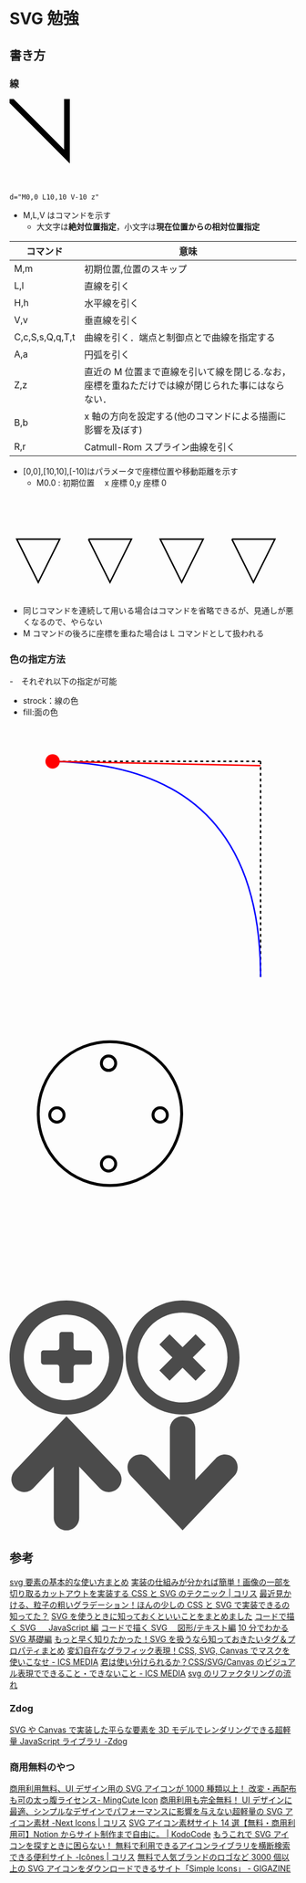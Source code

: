 # SVG 勉強

## 書き方

### 線

<svg viewBox="0 0 50 15">
    <path stroke="black" stroke-width="1" fill="none"
      d="M0,0
         L10,10 
         V-10 
         z"/>
</svg>

```
d="M0,0 L10,10 V-10 z"
```

- M,L,V はコマンドを示す
  - 大文字は**絶対位置指定**，小文字は**現在位置からの相対位置指定**

| コマンド        | 意味                                                                                             |
| --------------- | ------------------------------------------------------------------------------------------------ |
| M,m             | 初期位置,位置のスキップ                                                                          |
| L,l             | 直線を引く                                                                                       |
| H,h             | 水平線を引く                                                                                     |
| V,v             | 垂直線を引く                                                                                     |
| C,c,S,s,Q,q,T,t | 曲線を引く．端点と制御点とで曲線を指定する                                                       |
| A,a             | 円弧を引く                                                                                       |
| Z,z             | 直近の M 位置まで直線を引いて線を閉じる.なお，座標を重ねただけでは線が閉じられた事にはならない． |
| B,b             | x 軸の方向を設定する(他のコマンドによる描画に影響を及ぼす)                                       |
| R,r             | Catmull-Rom スプライン曲線を引く                                                                 |

- [0,0],[10,10],[-10]はパラメータで座標位置や移動距離を示す
  - M0.0 : 初期位置　 x 座標 0,y 座標 0

<svg viewBox="0 0 200 70">
    <!-- z指定でパスを閉じる場合 -->
    <path stroke="black" stroke-width="1" fill="none" d="M5,30 h30 l-15,30 z"/>
    <!-- z指定なしで線を引く場合(パスが閉じられないから少し開いて見える)-->
    <path stroke="black" stroke-width="1" fill="none" d="M55,30 h30 l-15,30 l-15,-30"/>
    <!-- 途中でMを入れて複数図形の図形を一つにする -->
    <path stroke="black" stroke-width="1" fill="none" d="M105,30 h30 l-15,30 z M155,30 h30 l-15,30 l-15,-30"/>
</svg>

- 同じコマンドを連続して用いる場合はコマンドを省略できるが、見通しが悪くなるので、やらない
- M コマンドの後ろに座標を重ねた場合は L コマンドとして扱われる

### 色の指定方法

-　それぞれ以下の指定が可能

- strock：線の色
- fill:面の色

<svg viewBox="0 0 200 200">
    <path d="M 25 25 L 175 25" stroke="black" stroke-dasharray="2"/>
    <path d="M 175 25 L 175 175" stroke="black" stroke-dasharray="2"/>
    <path d="M 25 25 Q 175 25 175 175" stroke="blue" fill="none"/>
    <path stroke="red">
        <animate attributeName="d" calcMode="linear" from="M 25 25 L 175 25" to="M 175 25 L 175 175" begin="0s" dur="6s" repeatCount="indefinite"/>
    </path>
    <circle fill="red" r="5">
        <animateMotion path="M 25 25 Q 175 25 175 175" begin="0s" dur="6s" calcMode="linear" repeatCount="indefinite"/>
    </circle>
</svg>

<svg viewBox="0 0 100 100">
    <rect x="10" y="10" width="50" height="50" rx="30" ry="30" stroke="black" stroke-width="1" fill="none">0</rect>
    <rect x="32" y="15" width="5" height="5" rx="3" ry="3" stroke="black" stroke-width="1" fill="none">1</rect>
    <rect x="14" y="33" width="5" height="5" rx="3" ry="3" stroke="black" stroke-width="1" fill="none"/>2</rect>
    <rect x="50" y="33" width="5" height="5" rx="3" ry="3" stroke="black" stroke-width="1" fill="none"/>3</rect>
    <rect x="32" y="50" width="5" height="5" rx="3" ry="3" stroke="black" stroke-width="1" fill="none"/>4</rect>
</svg>

<svg x="0px" y="0px" viewBox="0 0 512 512" style="width: 200px; height: 200px; opacity: 1;">
	<path class="st0" d="M359.244,224.004h-59.988c-6.217,0-11.258-5.043-11.258-11.258v-59.992c0-6.215-5.039-11.254-11.256-11.254
		h-41.486c-6.217,0-11.258,5.039-11.258,11.254v59.992c0,6.215-5.039,11.258-11.256,11.258h-59.988
		c-6.219,0-11.258,5.039-11.258,11.258v41.484c0,6.215,5.039,11.258,11.258,11.258h59.988c6.217,0,11.256,5.039,11.256,11.258
		v59.984c0,6.219,5.041,11.258,11.258,11.258h41.486c6.217,0,11.256-5.039,11.256-11.258v-59.984
		c0-6.219,5.041-11.258,11.258-11.258h59.988c6.217,0,11.258-5.043,11.258-11.258v-41.484
		C370.502,229.043,365.461,224.004,359.244,224.004z" style="fill: rgb(75, 75, 75);"></path>
	<path class="st0" d="M256,0C114.613,0,0,114.617,0,256c0,141.387,114.613,256,256,256c141.383,0,256-114.613,256-256
		C512,114.617,397.383,0,256,0z M256,448c-105.871,0-192-86.129-192-192c0-105.867,86.129-192,192-192c105.867,0,192,86.133,192,192
		C448,361.871,361.867,448,256,448z" style="fill: rgb(75, 75, 75);"></path>
</svg>

<svg x="0px" y="0px" viewBox="0 0 512 512" style="width: 200px; height: 200px; opacity: 1;">
	<polygon class="st0" points="314.427,151.751 255.996,210.174 197.573,151.751 151.751,197.581 210.173,256.004 151.751,314.427 
		197.573,360.258 255.996,301.834 314.427,360.258 360.249,314.427 301.827,256.004 360.257,197.581" style="fill: rgb(75, 75, 75);"></polygon>
	<path class="st0" d="M437.016,74.992C390.773,28.7,326.607-0.008,256.004,0c-70.61-0.008-134.784,28.7-181.02,74.992
		C28.7,121.228-0.017,185.394,0,256.004c-0.017,70.602,28.7,134.768,74.984,181.012c46.235,46.292,110.409,75.008,181.02,74.984
		c70.603,0.024,134.769-28.692,181.012-74.984c46.285-46.244,74.992-110.409,74.984-181.012
		C512.008,185.394,483.301,121.228,437.016,74.992z M398.728,398.727c-36.613,36.572-86.908,59.1-142.724,59.124
		c-55.832-0.024-106.118-22.552-142.723-59.124c-36.572-36.613-59.107-86.908-59.124-142.723
		c0.016-55.832,22.552-106.102,59.124-142.723c36.606-36.564,86.892-59.108,142.723-59.116
		c55.816,0.008,106.111,22.552,142.724,59.116c36.563,36.622,59.099,86.892,59.116,142.723
		C457.827,311.82,435.291,362.114,398.728,398.727z" style="fill: rgb(75, 75, 75);"></path>
</svg>

<svg x="0px" y="0px" viewBox="0 0 512 512" style="width: 200px; height: 200px; opacity: 1;">
	<path class="st0" d="M487.932,243.768L255.999,0L24.076,243.768c-21.787,22.886-20.874,59.088,2.013,80.865
		c22.887,21.787,59.099,20.896,80.886-2.013l91.818-96.506v228.691c0,31.59,25.617,57.195,57.205,57.195
		c31.6,0,57.217-25.606,57.217-57.195V226.114l91.829,96.506c21.777,22.909,57.978,23.8,80.875,2.013
		C508.806,302.855,509.698,266.654,487.932,243.768z" style="fill: rgb(75, 75, 75);"></path>
</svg>

<svg x="0px" y="0px" viewBox="0 0 512 512" style="width: 200px; height: 200px; opacity: 1;">
	<path class="st0" d="M485.919,187.372c-22.905-21.787-59.106-20.893-80.883,2.011l-91.82,96.511V57.202
		C313.217,25.606,287.6,0,255.993,0c-31.585,0-57.202,25.606-57.202,57.202v228.692l-91.819-96.511
		c-21.776-22.904-58-23.798-80.883-2.011c-22.883,21.756-23.797,57.979-2.01,80.862L255.993,512l231.936-243.765
		C509.696,245.352,508.801,209.128,485.919,187.372z" style="fill: rgb(75, 75, 75);"></path>
</svg>

## 参考

[svg 要素の基本的な使い方まとめ](http://defghi1977.html.xdomain.jp/tech/svgMemo/svgMemo_03.htm)
[実装の仕組みが分かれば簡単！画像の一部を切り取るカットアウトを実装する CSS と SVG のテクニック | コリス](https://coliss.com/articles/build-websites/operation/css/cut-out-effect-css-or-svg.html)
[最近見かける、粒子の粗いグラデーション！ほんの少しの CSS と SVG で実装できるの知ってた？](https://coliss.com/articles/build-websites/operation/work/grainy-gradients.html)
[SVG を使うときに知っておくといいことをまとめました](https://qiita.com/manabuyasuda/items/01a76204f97cd73ffc4e)
[コードで描く SVG 　 JavaScript 編](https://tiltilmitil.co.jp/blog/1532)
[コードで描く SVG 　図形/テキスト編](https://tiltilmitil.co.jp/blog/1494)
[10 分でわかる SVG 基礎編](https://atmarkit.itmedia.co.jp/ait/articles/1206/01/news143.html)
[もっと早く知りたかった！SVG を扱うなら知っておきたいタグ＆プロパティまとめ](https://ferret-plus.com/7522)
[変幻自在なグラフィック表現！CSS, SVG, Canvas でマスクを使いこなせ - ICS MEDIA](https://ics.media/entry/210701/)
[君は使い分けられるか？CSS/SVG/Canvas のビジュアル表現でできること・できないこと - ICS MEDIA](https://ics.media/entry/200520/)
[svg のリファクタリングの流れ](https://qiita.com/xrxoxcxox/items/22a69d1ade7e2866e26a)

### Zdog

[SVG や Canvas で実装した平らな要素を 3D モデルでレンダリングできる超軽量 JavaScript ライブラリ -Zdog](https://coliss.com/articles/build-websites/operation/javascript/3d-engine-for-canvas-svg-zdog.html)

### 商用無料のやつ

[商用利用無料、UI デザイン用の SVG アイコンが 1000 種類以上！ 改変・再配布も可の太っ腹ライセンス- MingCute Icon](https://coliss.com/articles/freebies/mingcute-icon.html)
[商用利用も完全無料！ UI デザインに最適、シンプルなデザインでパフォーマンスに影響を与えない超軽量の SVG アイコン素材 -Next Icons | コリス](https://coliss.com/articles/build-websites/operation/work/next-icons-lightweight-svg.html)
[SVG アイコン素材サイト 14 選【無料・商用利用可】Notion からサイト制作まで自由に。 | KodoCode](https://kodocode.net/design-free-iconsvg/)
[もうこれで SVG アイコンを探すときに困らない！ 無料で利用できるアイコンライブラリを横断検索できる便利サイト -Icônes | コリス](https://coliss.com/articles/build-websites/operation/work/icon-explorer-with-searching-icones.html)
[無料で人気ブランドのロゴなど 3000 個以上の SVG アイコンをダウンロードできるサイト「Simple Icons」 - GIGAZINE](https://gigazine.net/news/20240922-simple-icons/)
